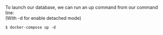 To launch our database, we can run an up command from our command line:<br/>
(With -d for enable detached mode)

```
$ docker-compose up -d
```